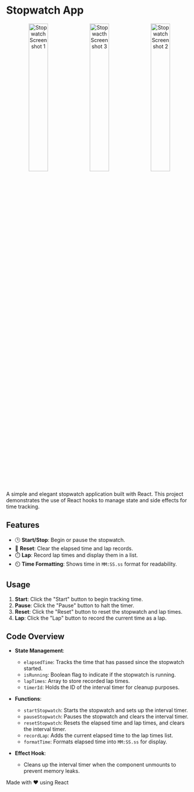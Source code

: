 <h1>Stopwatch App</h1>

<p align="center">
  <img src="https://github.com/user-attachments/assets/4aebdbae-68a9-4f0c-8a74-77be5311d368" alt="Stopwatch Screenshot 1" width="32%" />
  <img src="https://github.com/user-attachments/assets/8b3052f5-c5da-4830-96bb-964156fd894e" alt="Stopwacth Screenshot 3" width="32%" />
  <img src="https://github.com/user-attachments/assets/4b99e65f-8578-4bfb-b99f-14c4bfbd92a5" alt="Stopwatch Screenshot 2" width="32%" />
</p>

A simple and elegant stopwatch application built with React. This project demonstrates the use of React hooks to manage state and side effects for time tracking.

## Features

- 🕒 **Start/Stop**: Begin or pause the stopwatch.
- 🔄 **Reset**: Clear the elapsed time and lap records.
- ⏱️ **Lap**: Record lap times and display them in a list.
- ⏲️ **Time Formatting**: Shows time in `MM:SS.ss` format for readability.

## Usage

1. **Start**: Click the "Start" button to begin tracking time.
2. **Pause**: Click the "Pause" button to halt the timer.
3. **Reset**: Click the "Reset" button to reset the stopwatch and lap times.
4. **Lap**: Click the "Lap" button to record the current time as a lap.

## Code Overview

- **State Management**:
  - `elapsedTime`: Tracks the time that has passed since the stopwatch started.
  - `isRunning`: Boolean flag to indicate if the stopwatch is running.
  - `lapTimes`: Array to store recorded lap times.
  - `timerId`: Holds the ID of the interval timer for cleanup purposes.

- **Functions**:
  - `startStopwatch`: Starts the stopwatch and sets up the interval timer.
  - `pauseStopwatch`: Pauses the stopwatch and clears the interval timer.
  - `resetStopwatch`: Resets the elapsed time and lap times, and clears the interval timer.
  - `recordLap`: Adds the current elapsed time to the lap times list.
  - `formatTime`: Formats elapsed time into `MM:SS.ss` for display.

- **Effect Hook**:
  - Cleans up the interval timer when the component unmounts to prevent memory leaks.

Made with ❤️ using React
